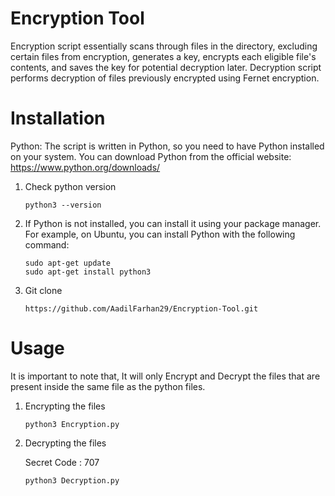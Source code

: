# Encryption Tool 

Encryption script essentially scans through files in the directory, excluding certain files from encryption, generates a key, encrypts each eligible file's contents, and saves the key for potential decryption later.
Decryption script performs decryption of files previously encrypted using Fernet encryption. 

# Installation 

Python: The script is written in Python, so you need to have Python installed on your system. You can download Python from the official website: https://www.python.org/downloads/

1. Check python version

    ```python3 --version```

2. If Python is not installed, you can install it using your package manager. For example, on Ubuntu, you can install Python with the following command:

   ```
   sudo apt-get update
   sudo apt-get install python3
   ```

3. Git clone
  
    ```https://github.com/AadilFarhan29/Encryption-Tool.git```

# Usage 
It is important to note that, It will only Encrypt and Decrypt the files that are present inside the same file as the python files. 

1. Encrypting the files
   
   ```python3 Encryption.py```
2. Decrypting the files

   Secret Code : 707
   
   ```python3 Decryption.py```


